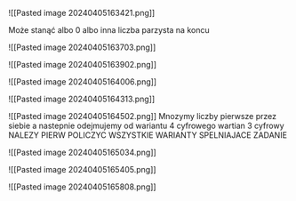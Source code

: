 
![[Pasted image 20240405163421.png]]

Może stanąć albo 0 albo inna liczba parzysta na koncu

![[Pasted image 20240405163703.png]]

![[Pasted image 20240405163902.png]]


![[Pasted image 20240405164006.png]]


![[Pasted image 20240405164313.png]]


![[Pasted image 20240405164502.png]]
Mnozymy liczby pierwsze przez siebie a nastepnie odejmujemy od wariantu 4 cyfrowego wartian 3 cyfrowy
NALEZY PIERW POLICZYC WSZYSTKIE WARIANTY SPELNIAJACE ZADANIE

![[Pasted image 20240405165034.png]]


![[Pasted image 20240405165405.png]]


![[Pasted image 20240405165808.png]]
